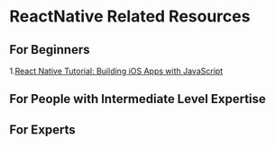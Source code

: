 # ReactNative Related Resources

## For Beginners
  1.[React Native Tutorial: Building iOS Apps with JavaScript](https://www.raywenderlich.com/165140/react-native-tutorial-building-ios-android-apps-javascript)
## For People with Intermediate Level Expertise

## For Experts
